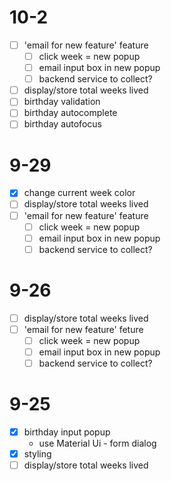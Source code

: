# 10-2

- [ ] 'email for new feature' feature
  - [ ] click week = new popup
  - [ ] email input box in new popup
  - [ ] backend service to collect?
- [ ] display/store total weeks lived
- [ ] birthday validation
- [ ] birthday autocomplete
- [ ] birthday autofocus

# 9-29

- [x] change current week color
- [ ] display/store total weeks lived
- [ ] 'email for new feature' feature
  - [ ] click week = new popup
  - [ ] email input box in new popup
  - [ ] backend service to collect?

# 9-26

- [ ] display/store total weeks lived
- [ ] 'email for new feature' feture
  - [ ] click week = new popup
  - [ ] email input box in new popup
  - [ ] backend service to collect?

# 9-25

- [x] birthday input popup
  - use Material Ui - form dialog
- [x] styling
- [ ] display/store total weeks lived
